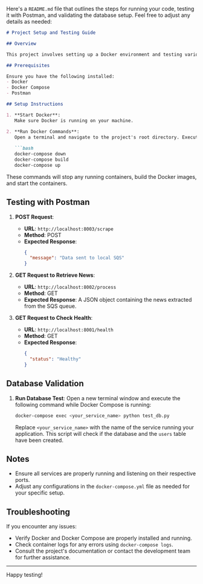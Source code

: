Here's a `README.md` file that outlines the steps for running your code, testing it with Postman, and validating the database setup. Feel free to adjust any details as needed:

```markdown
# Project Setup and Testing Guide

## Overview

This project involves setting up a Docker environment and testing various APIs using Postman. Follow the instructions below to get everything up and running.

## Prerequisites

Ensure you have the following installed:
- Docker
- Docker Compose
- Postman

## Setup Instructions

1. **Start Docker**:
   Make sure Docker is running on your machine.

2. **Run Docker Commands**:
   Open a terminal and navigate to the project's root directory. Execute the following commands in order:
   
   ```bash
   docker-compose down
   docker-compose build
   docker-compose up
   ```

   These commands will stop any running containers, build the Docker images, and start the containers.

## Testing with Postman

1. **POST Request**:
   - **URL**: `http://localhost:8003/scrape`
   - **Method**: POST
   - **Expected Response**:
     ```json
     {
       "message": "Data sent to local SQS"
     }
     ```

2. **GET Request to Retrieve News**:
   - **URL**: `http://localhost:8002/process`
   - **Method**: GET
   - **Expected Response**: A JSON object containing the news extracted from the SQS queue.

3. **GET Request to Check Health**:
   - **URL**: `http://localhost:8001/health`
   - **Method**: GET
   - **Expected Response**:
     ```json
     {
       "status": "Healthy"
     }
     ```

## Database Validation

1. **Run Database Test**:
   Open a new terminal window and execute the following command while Docker Compose is running:

   ```bash
   docker-compose exec <your_service_name> python test_db.py
   ```

   Replace `<your_service_name>` with the name of the service running your application. This script will check if the database and the `users` table have been created.

## Notes

- Ensure all services are properly running and listening on their respective ports.
- Adjust any configurations in the `docker-compose.yml` file as needed for your specific setup.

## Troubleshooting

If you encounter any issues:
- Verify Docker and Docker Compose are properly installed and running.
- Check container logs for any errors using `docker-compose logs`.
- Consult the project's documentation or contact the development team for further assistance.

---

Happy testing!
```

